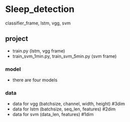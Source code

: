 # Sleep_detection
classifier_frame, lstm, vgg, svm
## project
- train.py (lstm, vgg frame)
- train_svm_1min.py, train_svm_5min.py (svm frame)
### model
- there are four models
### data
- data for vgg (batchsize, channel, width, height) #3dim
- data for lstm (batchsize, seq_len, features)    #2dim
- data for svm (data_len, features)  #1dim
